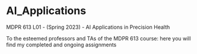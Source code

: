 # AI_Applications
MDPR 613 L01 - (Spring 2023) - AI Applications in Precision Health

To the esteemed professors and TAs of the MDPR 613 course:
  here you will find my completed and ongoing assignments
